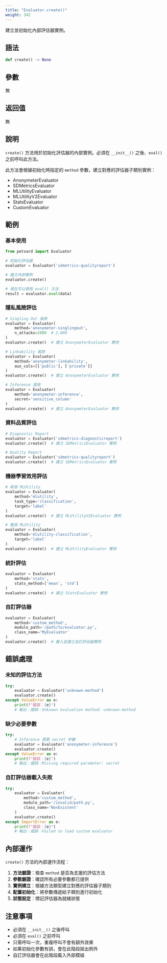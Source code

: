 ```yaml
---
title: "Evaluator.create()"
weight: 342
---
```


建立並初始化內部評估器實例。

## 語法

```python
def create() -> None
```

## 參數

無

## 返回值

無

## 說明

`create()` 方法用於初始化評估器的內部實例。必須在 `__init__()` 之後、`eval()` 之前呼叫此方法。

此方法會根據初始化時指定的 `method` 參數，建立對應的評估器子類別實例：
- AnonymeterEvaluator
- SDMetricsEvaluator  
- MLUtilityEvaluator
- MLUtilityV2Evaluator
- StatsEvaluator
- CustomEvaluator

## 範例

### 基本使用

```python
from petsard import Evaluator

# 初始化評估器
evaluator = Evaluator('sdmetrics-qualityreport')

# 建立內部實例
evaluator.create()

# 現在可以使用 eval() 方法
result = evaluator.eval(data)
```

### 隱私風險評估

```python
# Singling Out 風險
evaluator = Evaluator(
    method='anonymeter-singlingout',
    n_attacks=2000  # 2,000
)
evaluator.create()  # 建立 AnonymeterEvaluator 實例

# Linkability 風險
evaluator = Evaluator(
    method='anonymeter-linkability',
    aux_cols=[['public'], ['private']]
)
evaluator.create()  # 建立 AnonymeterEvaluator 實例

# Inference 風險
evaluator = Evaluator(
    method='anonymeter-inference',
    secret='sensitive_column'
)
evaluator.create()  # 建立 AnonymeterEvaluator 實例
```

### 資料品質評估

```python
# Diagnostic Report
evaluator = Evaluator('sdmetrics-diagnosticreport')
evaluator.create()  # 建立 SDMetricsEvaluator 實例

# Quality Report
evaluator = Evaluator('sdmetrics-qualityreport')
evaluator.create()  # 建立 SDMetricsEvaluator 實例
```

### 機器學習效用評估

```python
# 新版 MLUtility
evaluator = Evaluator(
    method='mlutility',
    task_type='classification',
    target='label'
)
evaluator.create()  # 建立 MLUtilityV2Evaluator 實例

# 舊版 MLUtility
evaluator = Evaluator(
    method='mlutility-classification',
    target='label'
)
evaluator.create()  # 建立 MLUtilityEvaluator 實例
```

### 統計評估

```python
evaluator = Evaluator(
    method='stats',
    stats_method=['mean', 'std']
)
evaluator.create()  # 建立 StatsEvaluator 實例
```

### 自訂評估器

```python
evaluator = Evaluator(
    method='custom_method',
    module_path='/path/to/evaluator.py',
    class_name='MyEvaluator'
)
evaluator.create()  # 載入並建立自訂評估器實例
```

## 錯誤處理

### 未知的評估方法

```python
try:
    evaluator = Evaluator('unknown-method')
    evaluator.create()
except ValueError as e:
    print(f"錯誤：{e}")
    # 輸出：錯誤：Unknown evaluation method: unknown-method
```

### 缺少必要參數

```python
try:
    # Inference 需要 secret 參數
    evaluator = Evaluator('anonymeter-inference')
    evaluator.create()
except ValueError as e:
    print(f"錯誤：{e}")
    # 輸出：錯誤：Missing required parameter: secret
```

### 自訂評估器載入失敗

```python
try:
    evaluator = Evaluator(
        method='custom_method',
        module_path='/invalid/path.py',
        class_name='NonExistent'
    )
    evaluator.create()
except ImportError as e:
    print(f"錯誤：{e}")
    # 輸出：錯誤：Failed to load custom evaluator
```

## 內部運作

`create()` 方法的內部運作流程：

1. **方法驗證**：檢查 `method` 是否為支援的評估方法
2. **參數驗證**：確認所有必要參數都已提供
3. **實例建立**：根據方法類型建立對應的評估器子類別
4. **配置初始化**：將參數傳遞給子類別進行初始化
5. **狀態設定**：標記評估器為就緒狀態

## 注意事項

- 必須在 `__init__()` 之後呼叫
- 必須在 `eval()` 之前呼叫
- 只需呼叫一次，重複呼叫不會有額外效果
- 如果初始化參數有誤，會在此階段拋出例外
- 自訂評估器會在此階段載入外部模組